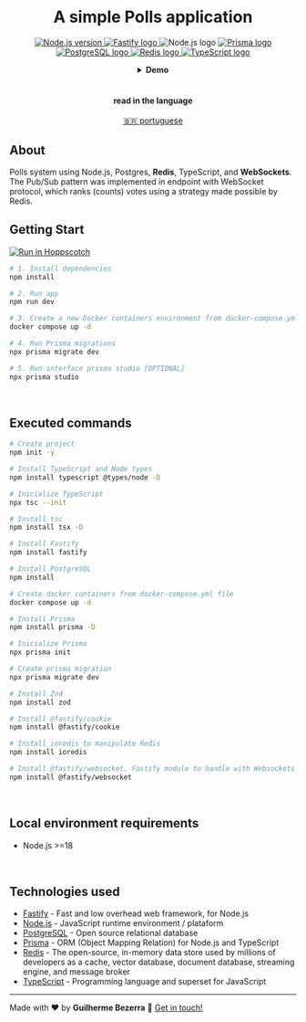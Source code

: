 <h1 align="center">
    <br>
    A simple Polls application
</h1>

<p align="center">
  <a href="https://nodejs.org" target="_blank">
    <img alt="Node.js version" src="https://img.shields.io/badge/node.js-v20.11.0-43853D?style=flat&logo=node.js&logoColor=white&labelColor=43853D&color=5a5a5a">
  </a>

  <a href="https://fastify.io" target="_blank">
    <img alt="Fastify logo" src="https://img.shields.io/badge/fastify-20232A?style=flat&logo=fastify&logoColor=white">
  </a>

  <img src="https://img.shields.io/badge/Node.js-43853D?style=flat&logo=node.js&logoColor=white" alt="Node.js logo" />

  <a href="https://www.prisma.io/" target="_blank">
    <img src="https://img.shields.io/badge/Prisma-3982CE?style=flat&logo=Prisma&logoColor=white" alt="Prisma logo" />
  </a>

  <a href="https://www.postgresql.org" target="_blank">
    <img src="https://img.shields.io/badge/PostgreSQL-316192?style=flat-&logo=postgresql&logoColor=white" alt="PostgreSQL logo" />
  </a>

  <a href="https://redis.io/" target="_blank">
    <img alt="Redis logo" src="https://img.shields.io/badge/Redis-dc382c?style=flat&logo=redis&logoColor=white">
  </a>

  <a href="https://www.typescriptlang.org" target="_blank">
    <img src="https://img.shields.io/badge/TypeScript-007ACC?style=flat&logo=typescript&logoColor=white" alt="TypeScript logo" />
  </a>
</p>

<div align="center">
  <details>
  <summary><b>Demo</b></summary>
  <div style="width: 90%;">
    <img alt="Polls usage application demonstration" src="demo.gif" />
  </div>
  </details>
</div>

<br>

<div align="center">
  <h4 align="center">read in the language</h4>
  <a href="https://github.com/gbdsantos/next-level-week-14-delivery-app/blob/master/server/README.pt-BR.md" hreflang="pt-br" alt="pt-br">🇧🇷 portuguese
  </a>
</div>

## About

Polls system using Node.js, Postgres, **Redis**, TypeScript, and **WebSockets**. The Pub/Sub pattern was implemented in endpoint with WebSocket protocol, which ranks (counts) votes using a strategy made possible by Redis.

## Getting Start

[![Run in Hoppscotch](https://hopp.sh/badge-dark.svg)](https://hopp.sh/r/PfRlDXOnzFqJ)

```Bash
# 1. Install dependencies
npm install

# 2. Run app
npm run dev

# 3. Create a new Docker containers environment from docker-compose.yml file
docker compose up -d

# 4. Run Prisma migrations
npx prisma migrate dev

# 5. Run interface prisma studio [OPTIONAL]
npx prisma studio
```

<br>

## Executed commands

```bash
# Create project
npm init -y

# Install TypeScript and Node types
npm install typescript @types/node -D

# Inicialize TypeScript
npx tsc --init

# Install tsc
npm install tsx -D

# Install Fastify
npm install fastify

# Install PostgreSQL
npm install

# Create docker containers from docker-compose.yml file
docker compose up -d

# Install Prisma
npm install prisma -D

# Inicialize Prisma
npx prisma init

# Create prisma migration
npx prisma migrate dev

# Install Zod
npm install zod

# Install @fastify/cookie
npm install @fastify/cookie

# Install ioredis to manipulate Redis
npm install ioredis

# Install @fastify/websocket. Fastify module to handle with Websockets
npm install @fastify/websocket
```

<br>

## Local environment requirements

- Node.js >=18

<br>

## Technologies used

- [Fastify](https://fastify.io "Fastify - Fast and low overhead web framework, for Node.js") - Fast and low overhead web framework, for Node.js
- [Node.js](https://nodejs.org "Node.js - JavaScript runtime environment / plataform") - JavaScript runtime environment / plataform
- [PostgreSQL](https://www.postgresql.org "PostgreSQL - Open source relational database") - Open source relational database
- [Prisma](https://www.prisma.io "Prisma ORM - ORM (Object Mapping Relation) for Node.js and TypeScript") - ORM (Object Mapping Relation) for Node.js and TypeScript
- [Redis](https://redis.io "Redis - The open-source, in-memory data store used by millions of developers as a cache, vector database, document database, streaming engine, and message broker") - The open-source, in-memory data store used by millions of developers as a cache, vector database, document database, streaming engine, and message broker
- [TypeScript](https://www.typescriptlang.org "TypeScript - Programming language and superset for JavaScript") - Programming language and superset for JavaScript

---

Made with ❤️ by **Guilherme Bezerra** 👋 [Get in touch!](https://www.linkedin.com/in/gbdsantos "LinkedIn - Guilherme Bezerra")
